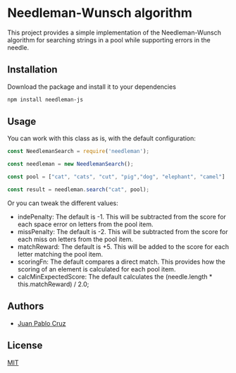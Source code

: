 # Needleman-Wunsch algorithm

This project provides a simple implementation of the Needleman-Wunsch algorithm for searching strings in a pool while supporting errors in the needle.

## Installation

Download the package and install it to your dependencies

```bash
npm install needleman-js
```


## Usage

You can work with this class as is, with the default configuration:

```javascript
const NeedlemanSearch = require('needleman');

const needleman = new NeedlemanSearch();

const pool = ["cat", "cats", "cut", "pig","dog", "elephant", "camel"]

const result = needleman.search("cat", pool);

```

Or you can tweak the different values:

- indePenalty: The default is -1. This will be subtracted from the score for each space error on letters from the pool item.
- missPenalty: The default is -2. This will be subtracted from the score for each miss on letters from the pool item.
- matchReward: The default is +5. This will be added to the score for each letter matching the pool item.
- scoringFn: The default compares a direct match. This provides how the scoring of an element is calculated for each pool item.
- calcMinExpectedScore: The default calculates the (needle.length * this.matchReward) / 2.0;


## Authors

- [Juan Pablo Cruz](https://www.github.com/juanpablocruz)


## License

[MIT](LICENSE)